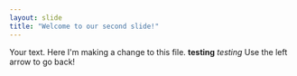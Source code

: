 ```yaml
---
layout: slide
title: "Welcome to our second slide!"
---
```

Your text. Here I'm making a change to this file. **testing** *testing* 
Use the left arrow to go back!
